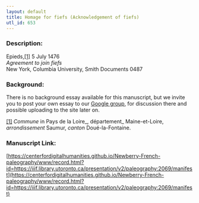 ```yaml
---
layout: default
title: Homage for fiefs (Acknowledgement of fiefs)
utl_id: 653
---
```


### Description:

Epieds,<a id="_ftnref1">[[1]](#_ftn1)</a> 5 July 1476<br>
_Agreement to join fiefs_<br>
New York, Columbia University, Smith Documents 0487

### Background:

There is no background essay available for this manuscript, but we invite you to post your own essay to our [Google group](https://paleography.library.utoronto.ca/content/group-work), for discussion there and possible uploading to the site later on.

<a id="_ftn1">[[1]](#_ftnref1)</a> _Commune_ in Pays de la Loire_, département_ Maine-et-Loire, _arrondissement_ Saumur, _canton_ Doué-la-Fontaine. 

### Manuscript Link:

[https://centerfordigitalhumanities.github.io/Newberry-French-paleography/www/record.html?id=https://iiif.library.utoronto.ca/presentation/v2/paleography:2069/manifest](https://centerfordigitalhumanities.github.io/Newberry-French-paleography/www/record.html?id=https://iiif.library.utoronto.ca/presentation/v2/paleography:2069/manifest)
